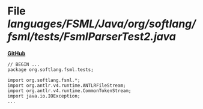 # File _languages/FSML/Java/org/softlang/fsml/tests/FsmlParserTest2.java_
**[GitHub](https://github.com/softlang/yas/blob/master/languages/FSML/Java/org/softlang/fsml/tests/FsmlParserTest2.java)**
```
// BEGIN ...
package org.softlang.fsml.tests;

import org.softlang.fsml.*;
import org.antlr.v4.runtime.ANTLRFileStream;
import org.antlr.v4.runtime.CommonTokenStream;
import java.io.IOException;
...
```
